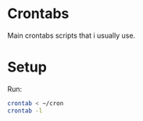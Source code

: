 # Crontabs

Main crontabs scripts that i usually use.

# Setup

Run:

```bash
crontab < ~/cron
crontab -l
```
